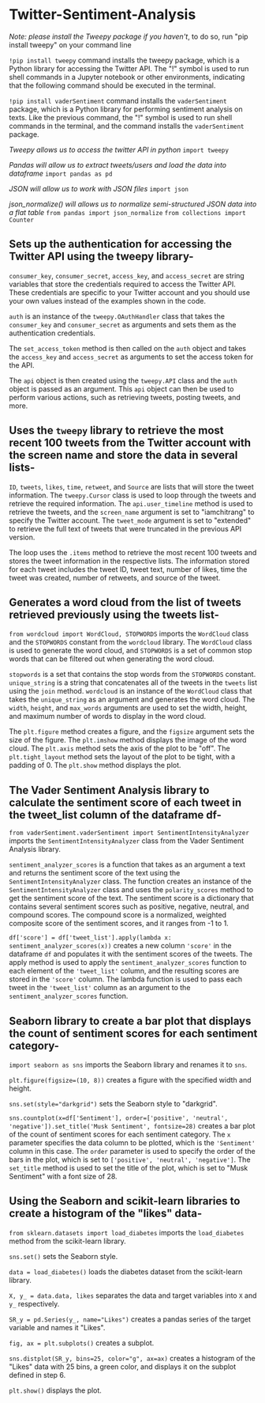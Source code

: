 # Twitter-Sentiment-Analysis

*Note: please install the Tweepy package if you haven't*, to do so, run "pip install tweepy" on your command line

`!pip install tweepy` command installs the tweepy package, which is a Python library for accessing the Twitter API. The "!" symbol is used to run shell commands in a Jupyter notebook or other environments, indicating that the following command should be executed in the terminal.

`!pip install vaderSentiment` command installs the `vaderSentiment` package, which is a Python library for performing sentiment analysis on texts. Like the previous command, the "!" symbol is used to run shell commands in the terminal, and the command installs the `vaderSentiment` package.


*Tweepy allows us to access the twitter API in python*
`import tweepy`

*Pandas will allow us to extract tweets/users and load the data into dataframe*
`import pandas as pd`

*JSON will allow us to work with JSON files*
`import json`

*json_normalize() will allows us to normalize semi-structured JSON data into a flat table*
`from pandas import json_normalize`
`from collections import Counter`


## Sets up the authentication for accessing the Twitter API using the tweepy library-
`consumer_key`, `consumer_secret`, `access_key`, and `access_secret` are string variables that store the credentials required to access the Twitter API. These credentials are specific to your Twitter account and you should use your own values instead of the examples shown in the code.

`auth` is an instance of the `tweepy.OAuthHandler` class that takes the `consumer_key` and `consumer_secret` as arguments and sets them as the authentication credentials.

The `set_access_token` method is then called on the `auth` object and takes the `access_key` and `access_secret` as arguments to set the access token for the API.

The `api` object is then created using the `tweepy.API` class and the `auth` object is passed as an argument. This `api` object can then be used to perform various actions, such as retrieving tweets, posting tweets, and more.



## Uses the `tweepy` library to retrieve the most recent 100 tweets from the Twitter account with the screen name  and store the data in several lists-

`ID`, `tweets`, `likes`, `time`, `retweet`, and `Source` are lists that will store the tweet information.
The `tweepy.Cursor` class is used to loop through the tweets and retrieve the required information. The `api.user_timeline` method is used to retrieve the tweets, and the `screen_name` argument is set to "iamchitrang" to specify the Twitter account. The `tweet_mode` argument is set to "extended" to retrieve the full text of tweets that were truncated in the previous API version.

The loop uses the `.items` method to retrieve the most recent 100 tweets and stores the tweet information in the respective lists. The information stored for each tweet includes the tweet ID, tweet text, number of likes, time the tweet was created, number of retweets, and source of the tweet.

## Generates a word cloud from the list of tweets retrieved previously using the tweets list-
`from wordcloud import WordCloud, STOPWORDS` imports the `WordCloud` class and the `STOPWORDS` constant from the `wordcloud` library. The `WordCloud` class is used to generate the word cloud, and `STOPWORDS` is a set of common stop words that can be filtered out when generating the word cloud.

`stopwords` is a set that contains the stop words from the `STOPWORDS` constant.
`unique_string` is a string that concatenates all of the tweets in the `tweets` list using the `join` method.
`wordcloud` is an instance of the `WordCloud` class that takes the `unique_string` as an argument and generates the word cloud. The `width`, `height`, and `max_words` arguments are used to set the width, height, and maximum number of words to display in the word cloud.

The `plt.figure` method creates a figure, and the `figsize` argument sets the size of the figure.
The `plt.imshow` method displays the image of the word cloud.
The `plt.axis` method sets the axis of the plot to be "off".
The `plt.tight_layout` method sets the layout of the plot to be tight, with a padding of 0.
The `plt.show` method displays the plot.



## The Vader Sentiment Analysis library to calculate the sentiment score of each tweet in the tweet_list column of the dataframe df-

`from vaderSentiment.vaderSentiment import SentimentIntensityAnalyzer` imports the `SentimentIntensityAnalyzer` class from the Vader Sentiment Analysis library.

`sentiment_analyzer_scores` is a function that takes as an argument a text and returns the sentiment score of the text using the `SentimentIntensityAnalyzer` class. The function creates an instance of the `SentimentIntensityAnalyzer` class and uses the `polarity_scores` method to get the sentiment score of the text. The sentiment score is a dictionary that contains several sentiment scores such as positive, negative, neutral, and compound scores. The compound score is a normalized, weighted composite score of the sentiment scores, and it ranges from -1 to 1.

`df['score'] = df['tweet_list'].apply(lambda x: sentiment_analyzer_scores(x))` creates a new column `'score'` in the dataframe `df` and populates it with the sentiment scores of the tweets. The apply method is used to apply the `sentiment_analyzer_scores` function to each element of the `'tweet_list'` column, and the resulting scores are stored in the `'score'` column. The lambda function is used to pass each tweet in the `'tweet_list'` column as an argument to the `sentiment_analyzer_scores` function.

## Seaborn library to create a bar plot that displays the count of sentiment scores for each sentiment category-

`import seaborn as sns` imports the Seaborn library and renames it to `sns`.

`plt.figure(figsize=(10, 8))` creates a figure with the specified width and height.

`sns.set(style="darkgrid")` sets the Seaborn style to "darkgrid".

`sns.countplot(x=df['Sentiment'], order=['positive', 'neutral', 'negative']).set_title('Musk Sentiment', fontsize=28)` creates a bar plot of the count of sentiment scores for each sentiment category. The `x` parameter specifies the data column to be plotted, which is the `'Sentiment'` column in this case. The `order` parameter is used to specify the order of the bars in the plot, which is set to `['positive', 'neutral', 'negative']`. The `set_title` method is used to set the title of the plot, which is set to "Musk Sentiment" with a font size of 28.


## Using the Seaborn and scikit-learn libraries to create a histogram of the "likes" data-

`from sklearn.datasets import load_diabetes` imports the `load_diabetes` method from the scikit-learn library.

`sns.set()` sets the Seaborn style.

`data = load_diabetes()` loads the diabetes dataset from the scikit-learn library.

`X, y_ = data.data, likes` separates the data and target variables into `X` and `y_` respectively.

`SR_y = pd.Series(y_, name="Likes")` creates a pandas series of the target variable and names it "Likes".

`fig, ax = plt.subplots()` creates a subplot.

`sns.distplot(SR_y, bins=25, color="g", ax=ax)` creates a histogram of the "Likes" data with 25 bins, a green color, and displays it on the subplot defined in step 6.

`plt.show()` displays the plot.



